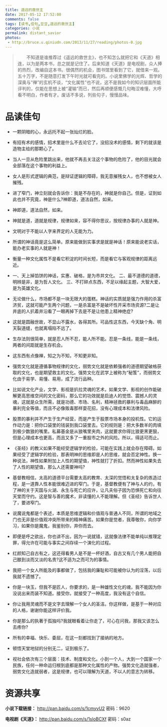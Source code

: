 ```yaml
---
title: 遥远的救世主
date: 2017-05-12 17:52:00
comments: false
tags: [读书,佳句,豆豆,遥远的救世主]
categories: 小说
permalink: distant_savior
photos:
 - http://bruce.u.qiniudn.com/2013/11/27/reading/photos-0.jpg
---
```

> &emsp;&emsp;不知道是谁推荐过《遥远的救世主》，也不知怎么就把它和《天道》相连，以为是两本书，总之就是记住了。后来知道《天道》是电视剧，众人捧的热烈，改编自这本书。很偶然的机会，图书馆里看到了它，就借来一观。五十万字，不是随意打发下午时光就可看完的。小说里佛学的光辉、哲学的深奥与“禅”的玄机不谈，“文化属性”也不说，这不是我如今的知识层面所能评判的，仅能在思想上被“灌输”而已，然后再顺便感慨几句晦涩难懂，大呼看不明白，作者有才。废话不多说，列些句子，慢慢品味。

# 品读佳句

- 一颗阴暗的心，永远托不起一张灿烂的脸。  

- 有招有术的感情，招术里是什么不去论它了，没招没术的感情，剩下的就该是造物主给的那颗心了。  

- 当人一旦从危险里跳出来，他就不再去关注这个事物的危险了，他的目光就会全部落在这个事物的利益上。  

- 女人是形式逻辑的典范，是辩证逻辑的障碍，我无意摧残女人，也不想被女人摧残。  

- 进了窄门，神立刻就会告诉你：我是不存在的，神就是你自己。但是，证到如此也并不究竟，神是什么?神即道，道法自然，如来。  

- 神即道，道法自然，如来。  

- 神就是道，道就是规律，规律如来，容不得你思议，按规律办事的人就是神。  

- 文明对于不能以人字来界定的人无能为力。  

- 所谓的神话竟是这么简单。原来能做到实事求是就是神话！原来能说老实话，能办老实事的人就是神！  

- 衡量一种文化属性不是看它积淀的时间长短，而是看它与客观规律的距离远近。  

- 一、天上掉馅饼的神话，实惠、破格，是为市井文化。 
二、最不道德的道德，明辨是非，是为哲人文化。 
三、不打碎点东西，不足以缘起主题，大智大爱，是为英雄文化。  

- 无论做什么，市场都不是一块无限大的蛋糕。神话的实质就是强力作用的杀富济贫，这就可能产生两个问题，一是杀富是不是破坏性开采市场资源?二是让井底的人扒着井沿看了一眼再掉下去是不是让他患上精神绝症?  

- 这就是圆融世故，不显山不露水，各得其所。可品性这东西，今天缺个角、明天裂道缝，也就离塌陷不远了。  

- 生存法则很简单，就是忍人所不忍，能人所不能。忍是一条线，能是一条线，两者的间距就是生存机会。  

- 这东西有点像禅，知之为不知，不知更非知。  

- 强势文化就是遵循事物规律的文化，弱势文化就是依赖强者的道德期望破格获取的文化，也是期望救主的文化。强势文化在武学上被称为“秘笈”，而弱势文化由于易学、易懂、易用，成了流行品种。  

- 比如说文化产业，文学、影视是扒拉灵魂的艺术，如果文学、影视的创作能破解更高思维空间的文化密码，那么它的功效就是启迪人的觉悟、震撼人的灵魂，这就是众生所需，就是功德、市场、名利，精神拯救的暴利与毒品麻醉的暴利完全等值，而且不必像贩毒那样耍花招，没有心理成本和法律风险。  

- 股票的暴利并不产生于生产经营，而是产生于股票市场本身的投机性。它的运作动力是：把你口袋里的钱装到我口袋里去。它的规则是：把大多数羊的肉填到极少数狼的嘴里。私募基金是从狼嘴里夹肉，这就要求你得比狼更黑更狠，但是心理成本也更高，而且又多了一重股市之外的风险。所以，得适可而止。  
 
- 《圣经》的教义如果不能经受逻辑学的检验，可能在实践上就会存在障碍。如果经受了逻辑学的检验，那表明神的思维即是人的思维，就会否定神性。换一种说法，神性如果附加上人性的期望值，神性就打了折扣。然而神性如果失去了人性的期望值，那么人还需要神吗?  

- 基督教相信，太高的道德平台需要太高的教育、太深的觉悟和太复杂的炼造过程，是一道靠人性本能很难迈进的窄门。于是，基督教便有了神与人的约，有了神的关于天国与火湖、永生与死亡的应许，让凡夫俗子因为恐惧死亡和向往天堂而守约。这是智与善的魔术，非读懂的人不能理解。但《圣经》告诉世人了，要进窄门。  

- 说魔说鬼都是个表述，本质是思维逻辑和价值观与普通人不同，所谓的地域之门也无非是价值观冲突所带来的精神痛苦。如果你是觉者，我尊敬你，向你学习，如果你是魔鬼，我鉴别你，弃你而去。  

- 即便是呼之欲出，你也讲不出，因为一说就错，这就像法律不能单纯以推理定罪，得允许在可能与事实之间存续一个演化的过程。  

- 红颜知己自古有之，这还得看男人是不是一杯好酒，自古又有几个男人能把自己酿到淡而又淡的名贵?这不适为之而可为的事情。  

- 我把一个女人所能及的事都做了，包括我的廉耻和可能被你认为的淫荡，以后我就不遗憾了。  

- 你是一块玉，但我不是匠人，你要求的，是一种雄性文化的魂，我不能因为你没说出来而装不知道。接受你，就接受了一种高度，我没有这个自信。  

- 你让我用灵魂而不是文字去理解一个女人的圣洁。你这样做，是基于一种对应的人格，谢谢你能这样评价我。  

- 你是那么的执著于孤独吗?我就眼看着让你走了，可心在问我，那我又该怎么去疼你?  

- 所有的幸福、快乐、委屈，在这一刻都找到了接纳的地方。  

- 顿悟天堂地狱的分别无二，证到极乐了。  

- 视社会依次有三个层面：技术、制度和文化。小到一个人，大到一个国家一个民族，任何一种命运归根到底都是那种文化属性的产物。强势文化造就强者，弱势文化造就弱者，这是规律，也可以理解为天道，不以人的意志为转移。  

# 资源共享  

**小说下载链接：** http://pan.baidu.com/s/1cmyvU2 密码：9620  

**电视剧《天道》：** http://pan.baidu.com/s/1sloBCXf 密码：s0az